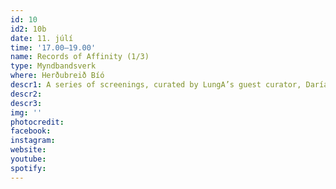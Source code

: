 ```yaml
---
id: 10
id2: 10b
date: 11. júlí
time: '17.00–19.00'
name: Records of Affinity (1/3)
type: Myndbandsverk
where: Herðubreið Bíó
descr1: A series of screenings, curated by LungA’s guest curator, Daría Sól will be at Herðubreið cinema, including artworks by artists Molly Soda, Remi Vesala and Jade Kallio, Camille Auer, Anna Knappe, Theresa Traore Dahlberg, Hugo Llanes, Salad Hilowle, Sepideh Rahaa, Virkam Pradhan, Miles Greenberg & Frederique Pisuisse.
descr2: 
descr3: 
img: ''
photocredit: 
facebook: 
instagram: 
website:
youtube:
spotify:
---
```

